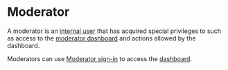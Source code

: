 # Moderator

A moderator is an [internal user](Internal%20user.md) that has acquired special privileges to such as access to the [moderator dashboard](../Room/Moderator%20dashboard.md) and actions allowed by the dashboard.

Moderators can use [Moderator sign-in](../Room/Sign-in%20with%20SSB.md) to access the [dashboard](../Room/Moderator%20dashboard.md).